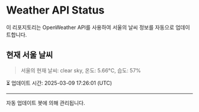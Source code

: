 
# Weather API Status

이 리포지토리는 OpenWeather API를 사용하여 서울의 날씨 정보를 자동으로 업데이트합니다.

## 현재 서울 날씨
> 서울의 현재 날씨: clear sky, 온도: 5.66°C, 습도: 57%

⏳ 업데이트 시간: 2025-03-09 17:26:01 (UTC)

---
자동 업데이트 봇에 의해 관리됩니다.
